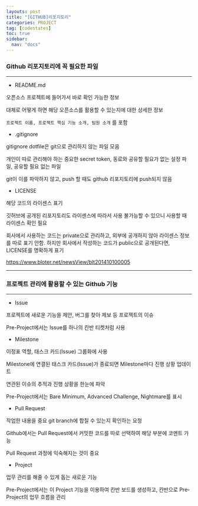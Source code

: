 ```yaml
---
layouts: post
title: "[GITHUB]리포지토리"
categories: PROJECT
tag: [codestates]
toc: true
sidebar:
  nav: "docs"
---
```


### Github 리포지토리에 꼭 필요한 파일

---

- README.md

오픈소스 프로젝트에 들어가서 바로 확인 가능한 정보

대체로 어떻게 하면 해당 오픈소스를 활용할 수 있는지에 대한 상세한 정보

`프로젝트 이름, 프로젝트 핵심 기능 소개, 팀원 소개` 를 포함

- .gitignore

gitignore dotfile은 git으로 관리하지 않는 파일 모음

개인이 따로 관리해야 하는 중요한 secret token, 동료와 공유할 필요가 없는 설정 파일, 공유할 필요 없는 파일

git이 이를 파악하지 않고, push 할 때도 github 리포지토리에 push되지 않음

- LICENSE

해당 코드의 라이센스 표기

깃허브에 공개된 리포지토리도 라이센스에 따라서 사용 불가능할 수 있으니 사용할 때 라이센스 확인 필요

회사에서 사용하는 코드는 private으로 관리하고, 외부에 공개하지 않아 라이센스 정보를 따로 표기 안함. 하지만 회사에서 작성하는 코드가 public으로 공개된다면, LICENSE를 명확하게 표기

<https://www.bloter.net/newsView/blt201410100005>

---

### 프로젝트 관리에 활용할 수 있는 Github 기능

---

- Issue

프로젝트에 새로운 기능을 제안, 버그를 찾아 제보 등 프로젝트의 이슈

Pre-Project에서는 Issue를 하나의 칸반 티켓처럼 사용

- Milestone

이정표 역할, 태스크 카드(Issue) 그룹화에 사용

Milestone에 연결된 태스크 카드(Issue)가 종료되면 Milestone마다 진행 상황 업데이트

연관된 이슈의 추적과 진행 상황을 한눈에 파악

Pre-Project에서는 Bare Minimum, Advanced Challenge, Nightmare를 표시

- Pull Request

작업한 내용을 중요 git branch에 합칠 수 있는지 확인하는 요청

Github에서는 Pull Request에서 커밋한 코드를 따로 선택하여 해당 부분에 코멘트 가능

Pull Request 과정에 익숙해지는 것이 중요

- Project

업무 관리를 해줄 수 있게 돕는 새로운 기능

Pre-Project에서는 이 Project 기능을 이용하여 칸반 보드를 생성하고, 칸반으로 Pre-Project의 업무 흐름을 관리
